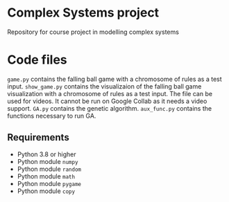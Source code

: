 # Complex Systems project
 Repository for course project in modelling complex systems

# Code files
`game.py` contains the falling ball game with a chromosome of rules as a test input.
`show_game.py` contains the visualizaion of the falling ball game visualization with a chromosome of rules as a test input. The file can be used for videos. It cannot be run on Google Collab as it needs a video support.
`GA.py` contains the genetic algorithm.
`aux_func.py` contains the functions necessary 
to run GA.

## Requirements
- Python 3.8 or higher
- Python module `numpy`
- Python module `random`
- Python module `math`
- Python module `pygame`
- Python module `copy`

